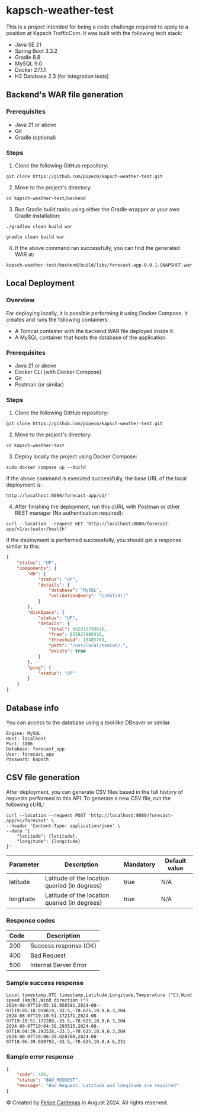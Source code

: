 # kapsch-weather-test
This is a project intended for being a code challenge required to apply to a position at Kapsch TrafficCom. It was built with the following tech stack:
* Java SE 21
* Spring Boot 3.3.2
* Gradle 8.8
* MySQL 9.0
* Docker 27.1.1
* H2 Database 2.3 (for integration tests)

## Backend's WAR file generation

### Prerequisites

* Java 21 or above
* Git
* Gradle (optional)

### Steps

1. Clone the following GitHub repository:
```
git clone https://github.com/pipecm/kapsch-weather-test.git
```
2. Move to the project's directory:
```
cd kapsch-weather-test/backend
```
3. Run Gradle build tasks using either the Gradle wrapper or your own Gradle installation:
```
./gradlew clean build war
```
```
gradle clean build war
```
4. If the above command ran successfully, you can find the generated WAR at:
```
kapsch-weather-test/backend/build/libs/forecast-app-0.0.1-SNAPSHOT.war
```

## Local Deployment

### Overview
For deploying locally, it is possible performing it using Docker Compose. It creates and runs the following containers:
* A Tomcat container with the backend WAR file deployed inside it.
* A MySQL container that hosts the database of the application.

### Prerequisites

* Java 21 or above
* Docker CLI (with Docker Compose)
* Git
* Postman (or similar)

### Steps

1. Clone the following GitHub repository:
```
git clone https://github.com/pipecm/kapsch-weather-test.git
```
2. Move to the project's directory:
```
cd kapsch-weather-test
```
3. Deploy locally the project using Docker Compose:
```
sudo docker compose up --build
```
If the above command is executed successfully, the base URL of the local deployment is:
```
http://localhost:8080/forecast-app/v1/'
```
4. After finishing the deployment, run this cURL with Postman or other REST manager (No authentication required):
```
curl --location --request GET 'http://localhost:8080/forecast-app/v1/actuator/health'
```
If the deployment is performed successfully, you should get a response similar to this:
```json
{
    "status": "UP",
    "components": {
        "db": {
            "status": "UP",
            "details": {
                "database": "MySQL",
                "validationQuery": "isValid()"
            }
        },
        "diskSpace": {
            "status": "UP",
            "details": {
                "total": 982818799616,
                "free": 835827900416,
                "threshold": 10485760,
                "path": "/usr/local/tomcat/.",
                "exists": true
            }
        },
        "ping": {
            "status": "UP"
        }
    }
}
```
## Database info
You can access to the database using a tool like DBeaver or similar.
```
Engine: MySQL
Host: localhost
Port: 3306
Database: forecast_app
User: forecast_app
Password: kapsch
```

## CSV file generation
After deployment, you can generate CSV files based in the full history of requests performed to this API. To generate a new CSV file, run the following cURL:

```
curl --location --request POST 'http://localhost:8080/forecast-app/v1/forecast' \
--header 'Content-Type: application/json' \
--data '{
    "latitude": {latitude},
    "longitude": {longitude}
}'
```

| Parameter | Description                     | Mandatory | Default value |
|-----------|-----------------------------------------------|-------|-----|
| latitude  | Latitude of the location queried (in degrees) | true  | N/A |
| longitude | Latitude of the location queried (in degrees) | true  | N/A |

### Response codes
| Code | Description           | 
|------|-----------------------|
| 200  | Success response (OK) | 
| 400  | Bad Request           | 
| 500  | Internal Server Error | 

### Sample success response
```csv
Local timestamp,UTC timestamp,Latitude,Longitude,Temperature (°C),Wind speed (km/h),Wind direction (°)
2024-08-07T19:05:18.958591,2024-08-07T19:05:18.958619,-33.5,-70.625,10.9,6.3,204
2024-08-07T19:10:51.172171,2024-08-07T19:10:51.172208,-33.5,-70.625,10.9,6.3,204
2024-08-07T19:04:39.293515,2024-08-07T19:04:39.293538,-33.5,-70.625,10.9,6.3,204
2024-08-07T18:06:39.020760,2024-08-07T18:06:39.020793,-33.5,-70.625,10.8,4.6,231
```

### Sample error response
```json
{
    "code": 400,
    "status": "BAD_REQUEST",
    "message": "Bad Request: Latitude and longitude are required"
}
```
© Created by [Felipe Cardenas](https://www.linkedin.com/in/felipecardenasm) in August 2024. All rights reserved.